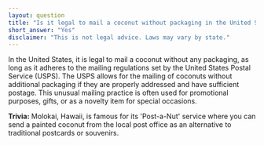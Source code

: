 ```yaml
---
layout: question
title: "Is it legal to mail a coconut without packaging in the United States?"
short_answer: "Yes"
disclaimer: "This is not legal advice. Laws may vary by state."
---
```


In the United States, it is legal to mail a coconut without any packaging, as long as it adheres to the mailing regulations set by the United States Postal Service (USPS). The USPS allows for the mailing of coconuts without additional packaging if they are properly addressed and have sufficient postage. This unusual mailing practice is often used for promotional purposes, gifts, or as a novelty item for special occasions.

**Trivia:** Molokai, Hawaii, is famous for its 'Post-a-Nut' service where you can send a painted coconut from the local post office as an alternative to traditional postcards or souvenirs.

